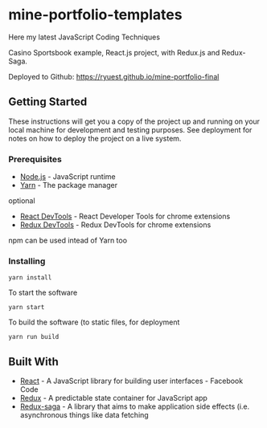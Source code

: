# mine-portfolio-templates
Here my latest JavaScript Coding Techniques

Casino Sportsbook example, React.js project, with Redux.js and Redux-Saga.

Deployed to Github: https://ryuest.github.io/mine-portfolio-final

## Getting Started
These instructions will get you a copy of the project up and running on your local machine for development and testing purposes. See deployment for notes on how to deploy the project on a live system.

### Prerequisites

* [Node.js](https://nodejs.org/en/) - JavaScript runtime
* [Yarn](https://yarnpkg.com/latest.msi) - The package manager

optional
* [React DevTools](https://chrome.google.com/webstore/detail/react-developer-tools/fmkadmapgofadopljbjfkapdkoienihi) - React Developer Tools for chrome extensions
* [Redux DevTools](https://chrome.google.com/webstore/detail/redux-devtools/lmhkpmbekcpmknklioeibfkpmmfibljd) - Redux DevTools for chrome extensions

npm can be used intead of Yarn too

### Installing

```
yarn install
```

To start the software

```
yarn start
```

To build the software (to static files, for deployment

```
yarn run build
```

## Built With

* [React](https://facebook.github.io/react/) - A JavaScript library for building user interfaces - Facebook Code
* [Redux](https://redux.js.org/) - A predictable state container for JavaScript app
* [Redux-saga](https://redux-saga.js.org/) - A library that aims to make application side effects (i.e. asynchronous things like data fetching

